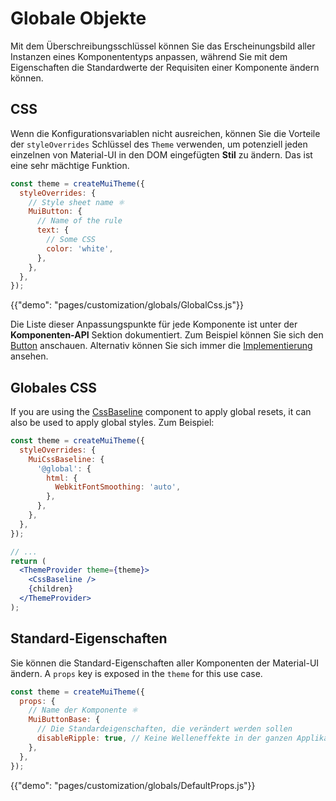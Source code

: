 # Globale Objekte

<p class="description">Mit dem Überschreibungsschlüssel können Sie das Erscheinungsbild aller Instanzen eines Komponententyps anpassen, während Sie mit dem Eigenschaften die Standardwerte der Requisiten einer Komponente ändern können.</p>

## CSS

Wenn die Konfigurationsvariablen nicht ausreichen, können Sie die Vorteile der `styleOverrides` Schlüssel des `Theme` verwenden, um potenziell jeden einzelnen von Material-UI in den DOM eingefügten **Stil** zu ändern. Das ist eine sehr mächtige Funktion.

```js
const theme = createMuiTheme({
  styleOverrides: {
    // Style sheet name ⚛️
    MuiButton: {
      // Name of the rule
      text: {
        // Some CSS
        color: 'white',
      },
    },
  },
});
```

{{"demo": "pages/customization/globals/GlobalCss.js"}}

Die Liste dieser Anpassungspunkte für jede Komponente ist unter der **Komponenten-API** Sektion dokumentiert. Zum Beispiel können Sie sich den [Button](/api/button/#css) anschauen. Alternativ können Sie sich immer die [Implementierung](https://github.com/mui-org/material-ui/blob/next/packages/material-ui/src/Button/Button.js) ansehen.

## Globales CSS

If you are using the [CssBaseline](/components/css-baseline/) component to apply global resets, it can also be used to apply global styles. Zum Beispiel:

```jsx
const theme = createMuiTheme({
  styleOverrides: {
    MuiCssBaseline: {
      '@global': {
        html: {
          WebkitFontSmoothing: 'auto',
        },
      },
    },
  },
});

// ...
return (
  <ThemeProvider theme={theme}>
    <CssBaseline />
    {children}
  </ThemeProvider>
);
```

## Standard-Eigenschaften

Sie können die Standard-Eigenschaften aller Komponenten der Material-UI ändern. A `props` key is exposed in the `theme` for this use case.

```js
const theme = createMuiTheme({
  props: {
    // Name der Komponente ⚛️
    MuiButtonBase: {
      // Die Standardeigenschaften, die verändert werden sollen
      disableRipple: true, // Keine Welleneffekte in der ganzen Applikation 💣!
    },
  },
});
```

{{"demo": "pages/customization/globals/DefaultProps.js"}}
